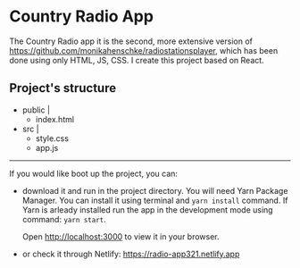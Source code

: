 # Country Radio App 

The Country Radio app it is the second, more extensive version of https://github.com/monikahenschke/radiostationsplayer, which has been done using only HTML, JS, CSS. I create this project based on React.

## Project's structure

- public
  |
    - index.html
- src
  |
    - style.css
    - app.js


________________________________________

If you would like boot up the project, you can:
- download it and run in the project directory. 
  You will need Yarn Package Manager. You can install it using terminal and `yarn install` command.
  If Yarn is arleady installed run the app in the development mode using command:
  `yarn start`.

  Open [http://localhost:3000](http://localhost:3000) to view it in your browser.
  
 - or check it through Netlify: https://radio-app321.netlify.app 
